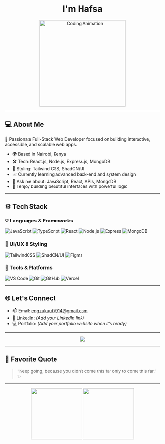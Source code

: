 <h1 align="center"> I'm Hafsa</h1>

<p align="center">
  <img src="https://media.giphy.com/media/qgQUggAC3Pfv687qPC/giphy.gif" width="280" alt="Coding Animation">
</p>

---

## 💻 About Me

🎯 Passionate Full-Stack Web Developer focused on building interactive, accessible, and scalable web apps.

- 🌍 Based in Nairobi, Kenya  
- 🛠️ Tech: React.js, Node.js, Express.js, MongoDB  
- 🎨 Styling: Tailwind CSS, ShadCN/UI  
- 📈 Currently learning advanced back-end and system design  
- 💬 Ask me about: JavaScript, React, APIs, MongoDB  
- 🚀 I enjoy building beautiful interfaces with powerful logic

---

## ⚙️ Tech Stack

### 💡 Languages & Frameworks
![JavaScript](https://img.shields.io/badge/-JavaScript-F7DF1E?style=flat&logo=javascript&logoColor=black)
![TypeScript](https://img.shields.io/badge/-TypeScript-3178C6?style=flat&logo=typescript&logoColor=white)
![React](https://img.shields.io/badge/-React-61DAFB?style=flat&logo=react&logoColor=black)
![Node.js](https://img.shields.io/badge/-Node.js-339933?style=flat&logo=nodedotjs&logoColor=white)
![Express](https://img.shields.io/badge/-Express-000000?style=flat&logo=express&logoColor=white)
![MongoDB](https://img.shields.io/badge/-MongoDB-47A248?style=flat&logo=mongodb&logoColor=white)

### 🎨 UI/UX & Styling
![TailwindCSS](https://img.shields.io/badge/-TailwindCSS-38B2AC?style=flat&logo=tailwindcss&logoColor=white)
![ShadCN/UI](https://img.shields.io/badge/-shadcn/ui-010101?style=flat&logo=vercel&logoColor=white)
![Figma](https://img.shields.io/badge/-Figma-F24E1E?style=flat&logo=figma&logoColor=white)

### 🔧 Tools & Platforms
![VS Code](https://img.shields.io/badge/-VSCode-007ACC?style=flat&logo=visual-studio-code&logoColor=white)
![Git](https://img.shields.io/badge/-Git-F05032?style=flat&logo=git&logoColor=white)
![GitHub](https://img.shields.io/badge/-GitHub-181717?style=flat&logo=github&logoColor=white)
![Vercel](https://img.shields.io/badge/-Vercel-000?style=flat&logo=vercel&logoColor=white)

---

## 🌐 Let's Connect

- 📫 Email: [engzukuut7914@gmail.com](mailto:engzukuut7914@gmail.com)
- 💼 LinkedIn: *(Add your LinkedIn link)*
- 💻 Portfolio: *(Add your portfolio website when it's ready)*

---

<p align="center">
  <img src="https://readme-typing-svg.demolab.com?font=Fira+Code&size=22&pause=1000&center=true&vCenter=true&width=450&lines=JavaScript+%7C+React+%7C+Node+%7C+MongoDB;Building+Full+Stack+Web+Apps;Loving+Clean+Design+%26+UX" />
</p>

---

## 💬 Favorite Quote

> “Keep going, because you didn’t come this far only to come this far.” ✨

---

<p align="center">
  <img src="https://github-readme-stats.vercel.app/api?username=Hafsa-dev&show_icons=true&theme=radical" height="165" />
  <img src="https://github-readme-stats.vercel.app/api/top-langs/?username=Hafsa-dev&layout=compact&theme=radical" height="165" />
</p>
